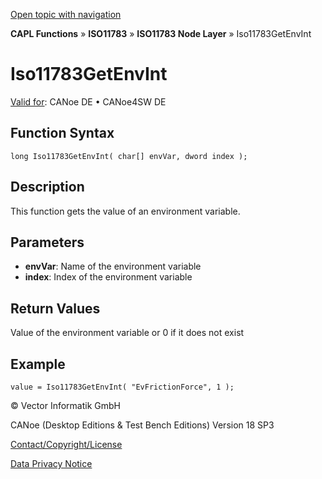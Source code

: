 [Open topic with navigation](../../../../../../CANoeDEFamily.htm#Topics/CAPLFunctions/ISO11783/ISONodeLayer/Functions/CAPLfunctionIso11783GetEnvInt.md)

**CAPL Functions** » **ISO11783** » **ISO11783 Node Layer** » Iso11783GetEnvInt

# Iso11783GetEnvInt

[Valid for](../../../../Shared/FeatureAvailability.md): CANoe DE • CANoe4SW DE

## Function Syntax

```plaintext
long Iso11783GetEnvInt( char[] envVar, dword index );
```

## Description

This function gets the value of an environment variable.

## Parameters

- **envVar**: Name of the environment variable
- **index**: Index of the environment variable

## Return Values

Value of the environment variable or 0 if it does not exist

## Example

```plaintext
value = Iso11783GetEnvInt( "EvFrictionForce", 1 );
```

© Vector Informatik GmbH

CANoe (Desktop Editions & Test Bench Editions) Version 18 SP3

[Contact/Copyright/License](../../../../Shared/ContactCopyrightLicense.md)

[Data Privacy Notice](https://www.vector.com/int/en/company/get-info/privacy-policy/)
